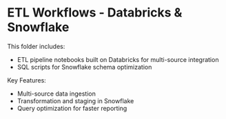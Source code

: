 # ETL Workflows - Databricks & Snowflake

This folder includes:
- ETL pipeline notebooks built on Databricks for multi-source integration
- SQL scripts for Snowflake schema optimization

Key Features:
- Multi-source data ingestion
- Transformation and staging in Snowflake
- Query optimization for faster reporting
